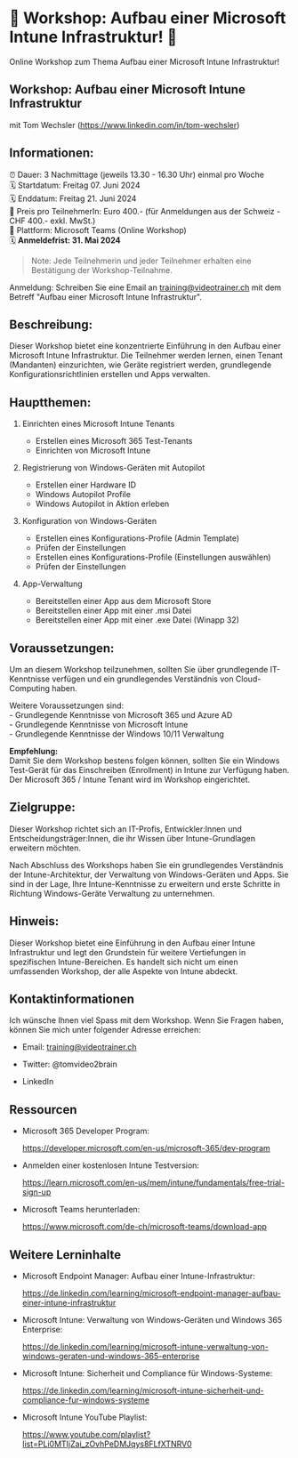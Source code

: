 # 📢 Workshop: Aufbau einer Microsoft Intune Infrastruktur! 📢
Online Workshop zum Thema Aufbau einer Microsoft Intune Infrastruktur!

## Workshop: Aufbau einer Microsoft Intune Infrastruktur
mit Tom Wechsler (https://www.linkedin.com/in/tom-wechsler)

## Informationen:
⏰ Dauer: 3 Nachmittage (jeweils 13.30 - 16.30 Uhr) einmal pro Woche  
🗓️ Startdatum: Freitag 07. Juni 2024  
🗓️ Enddatum: Freitag 21. Juni 2024    
💸 Preis pro TeilnehmerIn: Euro 400.- (für Anmeldungen aus der Schweiz - CHF 400.- exkl. MwSt.)  
📍 Plattform: Microsoft Teams (Online Workshop)  
🗓️ **Anmeldefrist: 31. Mai 2024**  

> Note: Jede Teilnehmerin und jeder Teilnehmer erhalten eine Bestätigung der Workshop-Teilnahme.

Anmeldung: Schreiben Sie eine Email an training@videotrainer.ch mit dem Betreff "Aufbau einer Microsoft Intune Infrastruktur".  

## Beschreibung:
Dieser Workshop bietet eine konzentrierte Einführung in den Aufbau einer Microsoft Intune Infrastruktur. Die Teilnehmer werden lernen, einen Tenant (Mandanten) einzurichten, wie Geräte registriert werden, grundlegende Konfigurationsrichtlinien erstellen und Apps verwalten.

## Hauptthemen:
1. Einrichten eines Microsoft Intune Tenants
   - Erstellen eines Microsoft 365 Test-Tenants
   - Einrichten von Microsoft Intune

2. Registrierung von Windows-Geräten mit Autopilot
   - Erstellen einer Hardware ID
   - Windows Autopilot Profile
   - Windows Autopilot in Aktion erleben

3. Konfiguration von Windows-Geräten
   - Erstellen eines Konfigurations-Profile (Admin Template)
   - Prüfen der Einstellungen
   - Erstellen eines Konfigurations-Profile (Einstellungen auswählen)
   - Prüfen der Einstellungen

4. App-Verwaltung
   - Bereitstellen einer App aus dem Microsoft Store
   - Bereitstellen einer App mit einer .msi Datei
   - Bereitstellen einer App mit einer .exe Datei (Winapp 32)

## Voraussetzungen:
Um an diesem Workshop teilzunehmen, sollten Sie über grundlegende IT-Kenntnisse verfügen und ein grundlegendes Verständnis von Cloud-Computing haben. 

Weitere Voraussetzungen sind:  
    - Grundlegende Kenntnisse von Microsoft 365 und Azure AD  
    - Grundlegende Kenntnisse von Microsoft Intune  
    - Grundlegende Kenntnisse der Windows 10/11 Verwaltung

**Empfehlung:**  
Damit Sie dem Workshop bestens folgen können, sollten Sie ein Windows Test-Gerät für das Einschreiben (Enrollment) in Intune zur Verfügung haben. Der Microsoft 365 / Intune Tenant wird im Workshop eingerichtet.

## Zielgruppe:
Dieser Workshop richtet sich an IT-Profis, Entwickler:Innen und Entscheidungsträger:Innen, die ihr Wissen über Intune-Grundlagen erweitern möchten.  

Nach Abschluss des Workshops haben Sie ein grundlegendes Verständnis der Intune-Architektur, der Verwaltung von Windows-Geräten und Apps. Sie sind in der Lage, Ihre Intune-Kenntnisse zu erweitern und erste Schritte in Richtung Windows-Geräte Verwaltung zu unternehmen.

## Hinweis:
Dieser Workshop bietet eine Einführung in den Aufbau einer Intune Infrastruktur und legt den Grundstein für weitere Vertiefungen in spezifischen Intune-Bereichen. Es handelt sich nicht um einen umfassenden Workshop, der alle Aspekte von Intune abdeckt.

## Kontaktinformationen
Ich wünsche Ihnen viel Spass mit dem Workshop. Wenn Sie Fragen haben, können Sie mich unter folgender Adresse erreichen:

- Email: training@videotrainer.ch

- Twitter: @tomvideo2brain

- LinkedIn

## Ressourcen
- Microsoft 365 Developer Program:

  https://developer.microsoft.com/en-us/microsoft-365/dev-program

- Anmelden einer kostenlosen Intune Testversion:

  https://learn.microsoft.com/en-us/mem/intune/fundamentals/free-trial-sign-up

- Microsoft Teams herunterladen:

  https://www.microsoft.com/de-ch/microsoft-teams/download-app

## Weitere Lerninhalte
- Microsoft Endpoint Manager: Aufbau einer Intune-Infrastruktur:

  https://de.linkedin.com/learning/microsoft-endpoint-manager-aufbau-einer-intune-infrastruktur

- Microsoft Intune: Verwaltung von Windows-Geräten und Windows 365 Enterprise:

  https://de.linkedin.com/learning/microsoft-intune-verwaltung-von-windows-geraten-und-windows-365-enterprise

- Microsoft Intune: Sicherheit und Compliance für Windows-Systeme:

  https://de.linkedin.com/learning/microsoft-intune-sicherheit-und-compliance-fur-windows-systeme

- Microsoft Intune YouTube Playlist:
  
  https://www.youtube.com/playlist?list=PLi0MTIjZai_zOvhPeDMJqys8FLfXTNRV0